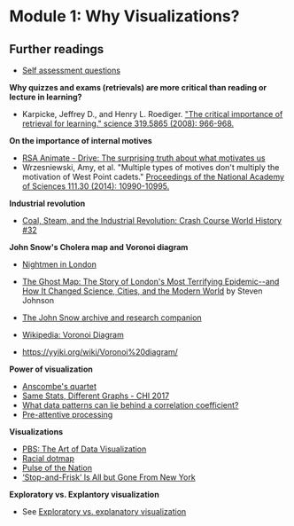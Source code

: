 # Module 1: Why Visualizations?

## Further readings

- [Self assessment questions](http://bit.ly/dvizselfassess)

**Why quizzes and exams (retrievals) are more critical than reading or lecture in learning?**

- Karpicke, Jeffrey D., and Henry L. Roediger. ["The critical importance of retrieval for learning." science 319.5865 (2008): 966-968.](https://web.mit.edu/jbelcher/www/learner/retrieval.pdf) 

**On the importance of internal motives**

- [RSA Animate - Drive: The surprising truth about what motivates us](https://www.youtube.com/watch?feature=player_detailpage&v=u6XAPnuFjJc)
- Wrzesniewski, Amy, et al. "Multiple types of motives don't multiply the motivation of West Point cadets." [Proceedings of the National Academy of Sciences 111.30 (2014): 10990-10995.](http://www.pnas.org/content/111/30/10990.short)

**Industrial revolution**

- [Coal, Steam, and the Industrial Revolution: Crash Course World History #32](https://www.youtube.com/watch?v=zhL5DCizj5c)

**John Snow's Cholera map and Voronoi diagram**

- [Nightmen in London](http://www.victorianweb.org/history/work/19.html)
- [The Ghost Map: The Story of London's Most Terrifying Epidemic--and How It Changed Science, Cities, and the Modern World](http://www.amazon.com/The-Ghost-Map-Terrifying-Epidemic/dp/1594482691) by Steven Johnson
- [The John Snow archive and research companion](https://johnsnow.matrix.msu.edu/book_images12.php)

- [Wikipedia: Voronoi Diagram](https://en.wikipedia.org/wiki/Voronoi_diagram)
- https://yyiki.org/wiki/Voronoi%20diagram/

**Power of visualization**

- [Anscombe's quartet](https://en.wikipedia.org/wiki/Anscombe%27s_quartet)
- [Same Stats, Different Graphs - CHI 2017](https://www.youtube.com/watch?v=DbJyPELmhJc)
- [What data patterns can lie behind a correlation coefficient?](https://figshare.com/articles/What_data_patterns_can_lie_behind_a_correlation_coefficient_blog_post_/6945335/1)
- [Pre-attentive processing](https://en.wikipedia.org/wiki/Pre-attentive_processing)

**Visualizations**

- [PBS: The Art of Data Visualization](https://www.youtube.com/watch?v=AdSZJzb-aX8#!)
- [Racial dotmap](http://demographics.coopercenter.org/DotMap/index.html)
- [Pulse of the Nation](http://www.ccs.neu.edu/home/amislove/twittermood/)
- [‘Stop-and-Frisk’ Is All but Gone From New York](http://www.nytimes.com/interactive/2014/09/19/nyregion/stop-and-frisk-is-all-but-gone-from-new-york.html?_r=0)

**Exploratory vs. Explantory visualization**

- See [Exploratory vs. explanatory visualization](https://github.com/yy/dviz-course/wiki/Exploratory-vs.-explanatory-visualization)

